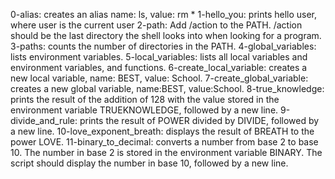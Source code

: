 0-alias: creates an alias name: ls, value: rm *
1-hello_you: prints hello user, where user is the current user
2-path: Add /action to the PATH. /action should be the last directory the shell looks into when looking for a program.
3-paths: counts the number of directories in the PATH.
4-global_variables:  lists environment variables.
5-local_variables:  lists all local variables and environment variables, and functions.
6-create_local_variable: creates a new local variable, name: BEST, value: School.
7-create_global_variable: creates a new global variable, name:BEST, value:School.
8-true_knowledge: prints the result of the addition of 128 with the value stored in the environment variable TRUEKNOWLEDGE, followed by a new line.
9-divide_and_rule: prints the result of POWER divided by DIVIDE, followed by a new line.
10-love_exponent_breath: displays the result of BREATH to the power LOVE.
11-binary_to_decimal: converts a number from base 2 to base 10. The number in base 2 is stored in the environment variable BINARY. The script should display the number in base 10, followed by a new line.
